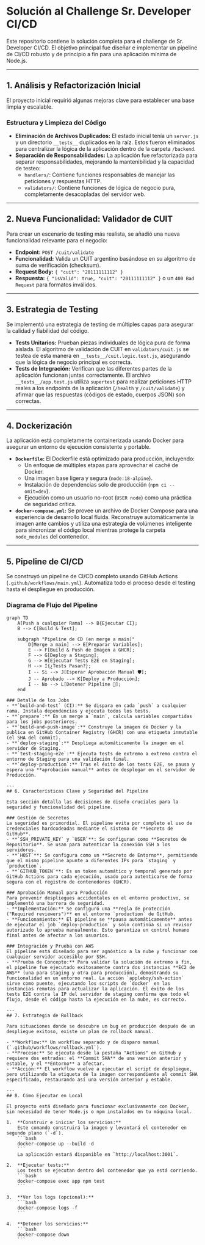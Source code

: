 # Solución al Challenge Sr. Developer CI/CD

Este repositorio contiene la solución completa para el challenge de Sr. Developer CI/CD. El objetivo principal fue diseñar e implementar un pipeline de CI/CD robusto y de principio a fin para una aplicación mínima de Node.js.

---
## 1. Análisis y Refactorización Inicial

El proyecto inicial requirió algunas mejoras clave para establecer una base limpia y escalable.

### Estructura y Limpieza del Código
- **Eliminación de Archivos Duplicados:** El estado inicial tenía un `server.js` y un directorio `__tests__` duplicados en la raíz. Estos fueron eliminados para centralizar la lógica de la aplicación dentro de la carpeta `/backend`.
- **Separación de Responsabilidades:** La aplicación fue refactorizada para separar responsabilidades, mejorando la mantenibilidad y la capacidad de testeo:
  - `handlers/`: Contiene funciones responsables de manejar las peticiones y respuestas HTTP.
  - `validators/`: Contiene funciones de lógica de negocio pura, completamente desacopladas del servidor web.

---
## 2. Nueva Funcionalidad: Validador de CUIT

Para crear un escenario de testing más realista, se añadió una nueva funcionalidad relevante para el negocio:
- **Endpoint:** `POST /cuit/validate`
- **Funcionalidad:** Valida un CUIT argentino basándose en su algoritmo de suma de verificación (checksum).
- **Request Body:** `{ "cuit": "20111111112" }`
- **Respuesta:** `{ "isValid": true, "cuit": "20111111112" }` o un `400 Bad Request` para formatos inválidos.

---
## 3. Estrategia de Testing

Se implementó una estrategia de testing de múltiples capas para asegurar la calidad y fiabilidad del código.

- **Tests Unitarios:** Prueban piezas individuales de lógica pura de forma aislada. El algoritmo de validación de CUIT en `validators/cuit.js` se testea de esta manera en `__tests__/cuit.logic.test.js`, asegurando que la lógica de negocio principal es correcta.
- **Tests de Integración:** Verifican que las diferentes partes de la aplicación funcionan juntas correctamente. El archivo `__tests__/app.test.js` utiliza `supertest` para realizar peticiones HTTP reales a los endpoints de la aplicación (`/health` y `/cuit/validate`) y afirmar que las respuestas (códigos de estado, cuerpos JSON) son correctas.

---
## 4. Dockerización

La aplicación está completamente containerizada usando Docker para asegurar un entorno de ejecución consistente y portable.

- **`Dockerfile`:** El Dockerfile está optimizado para producción, incluyendo:
  - Un enfoque de múltiples etapas para aprovechar el caché de Docker.
  - Una imagen base ligera y segura (`node:18-alpine`).
  - Instalación de dependencias solo de producción (`npm ci --omit=dev`).
  - Ejecución como un usuario no-root (`USER node`) como una práctica de seguridad crítica.
- **`docker-compose.yml`:** Se provee un archivo de Docker Compose para una experiencia de desarrollo local fluida. Reconstruye automáticamente la imagen ante cambios y utiliza una estrategia de volúmenes inteligente para sincronizar el código local mientras protege la carpeta `node_modules` del contenedor.

---
## 5. Pipeline de CI/CD

Se construyó un pipeline de CI/CD completo usando GitHub Actions (`.github/workflows/main.yml`). Automatiza todo el proceso desde el testing hasta el despliegue en producción.

### Diagrama de Flujo del Pipeline
```mermaid
graph TD
    A[Push a cualquier Rama] --> B{Ejecutar CI};
    B --> C[Build & Test];

    subgraph "Pipeline de CD (en merge a main)"
        D[Merge a main] --> E[Preparar Variables];
        E --> F[Build & Push de Imagen a GHCR];
        F --> G[Deploy a Staging];
        G --> H[Ejecutar Tests E2E en Staging];
        H --> I{¿Tests Pasan?};
        I -- Si --> J[Esperar Aprobación Manual 🛡️];
        J -- Aprobado --> K[Deploy a Producción];
        I -- No --> L[Detener Pipeline 🛑];
    end

### Detalle de los Jobs
- **`build-and-test` (CI):** Se dispara en cada `push` a cualquier rama. Instala dependencias y ejecuta todos los tests.
- **`prepare`:** En un merge a `main`, calcula variables compartidas para los jobs posteriores.
- **`build-and-push-image`:** Construye la imagen de Docker y la publica en GitHub Container Registry (GHCR) con una etiqueta inmutable (el SHA del commit).
- **`deploy-staging`:** Despliega automáticamente la imagen en el servidor de Staging.
- **`test-staging-e2e`:** Ejecuta tests de extremo a extremo contra el entorno de Staging para una validación final.
- **`deploy-production`:** Tras el éxito de los tests E2E, se pausa y espera una **aprobación manual** antes de desplegar en el servidor de Producción.

---
## 6. Características Clave y Seguridad del Pipeline

Esta sección detalla las decisiones de diseño cruciales para la seguridad y funcionalidad del pipeline.

### Gestión de Secretos
La seguridad es primordial. El pipeline evita por completo el uso de credenciales hardcodeadas mediante el sistema de **Secrets de GitHub**.
- **`SSH_PRIVATE_KEY` y `USER`**: Se configuran como **Secretos de Repositorio**. Se usan para autenticar la conexión SSH a los servidores.
- **`HOST`**: Se configura como un **Secreto de Entorno**, permitiendo que el mismo pipeline apunte a diferentes IPs para `staging` y `production`.
- **`GITHUB_TOKEN`**: Es un token automático y temporal generado por GitHub Actions para cada ejecución, usado para autenticarse de forma segura con el registro de contenedores (GHCR).

### Aprobación Manual para Producción
Para prevenir despliegues accidentales en el entorno productivo, se implementó una barrera de seguridad.
- **Implementación:** Se configuró una **regla de protección ("Required reviewers")** en el entorno `production` de GitHub.
- **Funcionamiento:** El pipeline se **pausa automáticamente** antes de ejecutar el job `deploy-production` y solo continúa si un revisor autorizado lo aprueba manualmente. Esto garantiza un control humano final antes de afectar a los usuarios.

### Integración y Prueba con AWS
El pipeline está diseñado para ser agnóstico a la nube y funcionar con cualquier servidor accesible por SSH.
- **Prueba de Concepto:** Para validar la solución de extremo a fin, el pipeline fue ejecutado exitosamente contra dos instancias **EC2 de AWS** (una para staging y otra para producción), demostrando su funcionalidad en un entorno real. La acción `appleboy/ssh-action` sirve como puente, ejecutando los scripts de `docker` en las instancias remotas para actualizar la aplicación. El éxito de los tests E2E contra la IP del servidor de staging confirma que todo el flujo, desde el código hasta la ejecución en la nube, es correcto.

---
## 7. Estrategia de Rollback

Para situaciones donde se descubre un bug en producción después de un despliegue exitoso, existe un plan de rollback manual.

- **Workflow:** Un workflow separado y de disparo manual (`.github/workflows/rollback.yml`).
- **Proceso:** Se ejecuta desde la pestaña "Actions" en GitHub y requiere dos entradas: el **Commit SHA** de una versión anterior y estable, y el **Entorno** a afectar.
- **Acción:** El workflow vuelve a ejecutar el script de despliegue, pero utilizando la etiqueta de la imagen correspondiente al commit SHA especificado, restaurando así una versión anterior y estable.

---
## 8. Cómo Ejecutar en Local

El proyecto está diseñado para funcionar exclusivamente con Docker, sin necesidad de tener Node.js o npm instalados en tu máquina local.

1.  **Construir e iniciar los servicios:**
    Este comando construirá la imagen y levantará el contenedor en segundo plano (`-d`).
    ```bash
    docker-compose up --build -d
    ```
    La aplicación estará disponible en `http://localhost:3001`.

2.  **Ejecutar tests:**
    Los tests se ejecutan dentro del contenedor que ya está corriendo.
    ```bash
    docker-compose exec app npm test
    ```

3.  **Ver los logs (opcional):**
    ```bash
    docker-compose logs -f
    ```

4.  **Detener los servicios:**
    ```bash
    docker-compose down
    ```